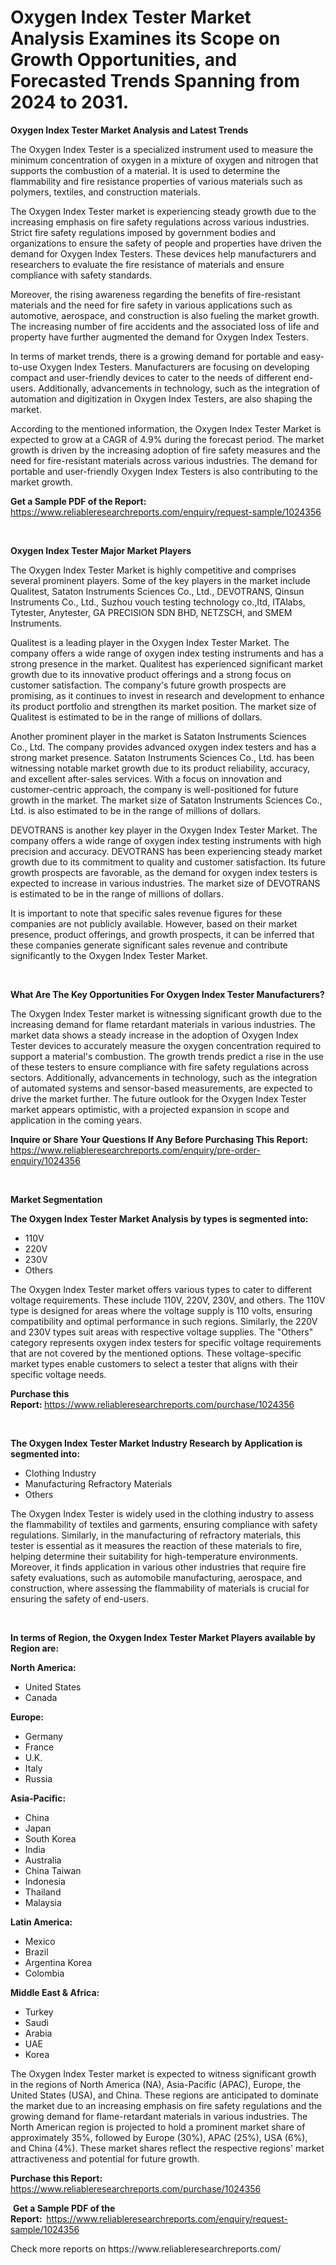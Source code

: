 <p><h1>Oxygen Index Tester Market Analysis Examines its Scope on Growth Opportunities, and Forecasted Trends Spanning from 2024 to 2031.</h1></p><p><strong>Oxygen Index Tester Market Analysis and Latest Trends</strong></p>
<p><p>The Oxygen Index Tester is a specialized instrument used to measure the minimum concentration of oxygen in a mixture of oxygen and nitrogen that supports the combustion of a material. It is used to determine the flammability and fire resistance properties of various materials such as polymers, textiles, and construction materials.</p><p>The Oxygen Index Tester market is experiencing steady growth due to the increasing emphasis on fire safety regulations across various industries. Strict fire safety regulations imposed by government bodies and organizations to ensure the safety of people and properties have driven the demand for Oxygen Index Testers. These devices help manufacturers and researchers to evaluate the fire resistance of materials and ensure compliance with safety standards.</p><p>Moreover, the rising awareness regarding the benefits of fire-resistant materials and the need for fire safety in various applications such as automotive, aerospace, and construction is also fueling the market growth. The increasing number of fire accidents and the associated loss of life and property have further augmented the demand for Oxygen Index Testers.</p><p>In terms of market trends, there is a growing demand for portable and easy-to-use Oxygen Index Testers. Manufacturers are focusing on developing compact and user-friendly devices to cater to the needs of different end-users. Additionally, advancements in technology, such as the integration of automation and digitization in Oxygen Index Testers, are also shaping the market.</p><p>According to the mentioned information, the Oxygen Index Tester Market is expected to grow at a CAGR of 4.9% during the forecast period. The market growth is driven by the increasing adoption of fire safety measures and the need for fire-resistant materials across various industries. The demand for portable and user-friendly Oxygen Index Testers is also contributing to the market growth.</p></p>
<p><strong>Get a Sample PDF of the Report:&nbsp;</strong> <a href="https://www.reliableresearchreports.com/enquiry/request-sample/1024356">https://www.reliableresearchreports.com/enquiry/request-sample/1024356</a></p>
<p>&nbsp;</p>
<p><strong>Oxygen Index Tester Major Market Players</strong></p>
<p><p>The Oxygen Index Tester Market is highly competitive and comprises several prominent players. Some of the key players in the market include Qualitest, Sataton Instruments Sciences Co., Ltd., DEVOTRANS, Qinsun Instruments Co., Ltd., Suzhou vouch testing technology co.,ltd, ITAlabs, Tytester, Anytester, GA PRECISION SDN BHD, NETZSCH, and SMEM Instruments.</p><p>Qualitest is a leading player in the Oxygen Index Tester Market. The company offers a wide range of oxygen index testing instruments and has a strong presence in the market. Qualitest has experienced significant market growth due to its innovative product offerings and a strong focus on customer satisfaction. The company's future growth prospects are promising, as it continues to invest in research and development to enhance its product portfolio and strengthen its market position. The market size of Qualitest is estimated to be in the range of millions of dollars.</p><p>Another prominent player in the market is Sataton Instruments Sciences Co., Ltd. The company provides advanced oxygen index testers and has a strong market presence. Sataton Instruments Sciences Co., Ltd. has been witnessing notable market growth due to its product reliability, accuracy, and excellent after-sales services. With a focus on innovation and customer-centric approach, the company is well-positioned for future growth in the market. The market size of Sataton Instruments Sciences Co., Ltd. is also estimated to be in the range of millions of dollars.</p><p>DEVOTRANS is another key player in the Oxygen Index Tester Market. The company offers a wide range of oxygen index testing instruments with high precision and accuracy. DEVOTRANS has been experiencing steady market growth due to its commitment to quality and customer satisfaction. Its future growth prospects are favorable, as the demand for oxygen index testers is expected to increase in various industries. The market size of DEVOTRANS is estimated to be in the range of millions of dollars.</p><p>It is important to note that specific sales revenue figures for these companies are not publicly available. However, based on their market presence, product offerings, and growth prospects, it can be inferred that these companies generate significant sales revenue and contribute significantly to the Oxygen Index Tester Market.</p></p>
<p>&nbsp;</p>
<p><strong>What Are The Key Opportunities For Oxygen Index Tester Manufacturers?</strong></p>
<p><p>The Oxygen Index Tester market is witnessing significant growth due to the increasing demand for flame retardant materials in various industries. The market data shows a steady increase in the adoption of Oxygen Index Tester devices to accurately measure the oxygen concentration required to support a material's combustion. The growth trends predict a rise in the use of these testers to ensure compliance with fire safety regulations across sectors. Additionally, advancements in technology, such as the integration of automated systems and sensor-based measurements, are expected to drive the market further. The future outlook for the Oxygen Index Tester market appears optimistic, with a projected expansion in scope and application in the coming years.</p></p>
<p><strong>Inquire or Share Your Questions If Any Before Purchasing This Report:</strong> <a href="https://www.reliableresearchreports.com/enquiry/pre-order-enquiry/1024356">https://www.reliableresearchreports.com/enquiry/pre-order-enquiry/1024356</a></p>
<p>&nbsp;</p>
<p><strong>Market Segmentation</strong></p>
<p><strong>The Oxygen Index Tester Market Analysis by types is segmented into:</strong></p>
<p><ul><li>110V</li><li>220V</li><li>230V</li><li>Others</li></ul></p>
<p><p>The Oxygen Index Tester market offers various types to cater to different voltage requirements. These include 110V, 220V, 230V, and others. The 110V type is designed for areas where the voltage supply is 110 volts, ensuring compatibility and optimal performance in such regions. Similarly, the 220V and 230V types suit areas with respective voltage supplies. The "Others" category represents oxygen index testers for specific voltage requirements that are not covered by the mentioned options. These voltage-specific market types enable customers to select a tester that aligns with their specific voltage needs.</p></p>
<p><strong>Purchase this Report:&nbsp;</strong><a href="https://www.reliableresearchreports.com/purchase/1024356">https://www.reliableresearchreports.com/purchase/1024356</a></p>
<p>&nbsp;</p>
<p><strong>The Oxygen Index Tester Market Industry Research by Application is segmented into:</strong></p>
<p><ul><li>Clothing Industry</li><li>Manufacturing Refractory Materials</li><li>Others</li></ul></p>
<p><p>The Oxygen Index Tester is widely used in the clothing industry to assess the flammability of textiles and garments, ensuring compliance with safety regulations. Similarly, in the manufacturing of refractory materials, this tester is essential as it measures the reaction of these materials to fire, helping determine their suitability for high-temperature environments. Moreover, it finds application in various other industries that require fire safety evaluations, such as automobile manufacturing, aerospace, and construction, where assessing the flammability of materials is crucial for ensuring the safety of end-users.</p></p>
<p>&nbsp;</p>
<p><strong>In terms of Region, the Oxygen Index Tester Market Players available by Region are:</strong></p>
<p>
    <p> <strong> North America: </strong>
        <ul>
            <li>United States</li>
            <li>Canada</li>
        </ul>
        </p> 
    <p> <strong> Europe: </strong>
        <ul>
            <li>Germany</li>
            <li>France</li>
            <li>U.K.</li>
            <li>Italy</li>
            <li>Russia</li>
        </ul>
        </p> 
    <p> <strong> Asia-Pacific: </strong>
        <ul>
            <li>China</li>
            <li>Japan</li>
            <li>South Korea</li>
            <li>India</li>
            <li>Australia</li>
            <li>China Taiwan</li>
            <li>Indonesia</li>
            <li>Thailand</li>
            <li>Malaysia</li>
        </ul>
        </p> 
    <p> <strong> Latin America: </strong>
        <ul>
            <li>Mexico</li>
            <li>Brazil</li>
            <li>Argentina Korea</li>
            <li>Colombia</li>
        </ul>
        </p> 
    <p> <strong> Middle East & Africa: </strong>
        <ul>
            <li>Turkey</li>
            <li>Saudi</li>
            <li>Arabia</li>
            <li>UAE</li>
            <li>Korea</li>
        </ul>
    </p>
    </p>
<p><p>The Oxygen Index Tester market is expected to witness significant growth in the regions of North America (NA), Asia-Pacific (APAC), Europe, the United States (USA), and China. These regions are anticipated to dominate the market due to an increasing emphasis on fire safety regulations and the growing demand for flame-retardant materials in various industries. The North American region is projected to hold a prominent market share of approximately 35%, followed by Europe (30%), APAC (25%), USA (6%), and China (4%). These market shares reflect the respective regions' market attractiveness and potential for future growth.</p></p>
<p><strong>Purchase this Report: </strong><a href="https://www.reliableresearchreports.com/purchase/1024356">https://www.reliableresearchreports.com/purchase/1024356</a></p>
<p>&nbsp;<strong>Get a Sample PDF of the Report:&nbsp;&nbsp;</strong><a href="https://www.reliableresearchreports.com/enquiry/request-sample/1024356">https://www.reliableresearchreports.com/enquiry/request-sample/1024356</a></p>
<p><strong></strong></p>
<p>Check more reports on https://www.reliableresearchreports.com/</p>